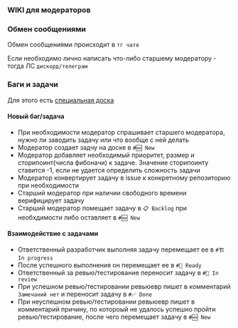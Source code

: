 ### WIKI для модераторов

### Обмен сообщениями

Обмен сообщениями происходит в `тг чате`

Если необходимо лично написать что-либо старшему модератору - тогда ЛС `дискорд/телеграм`

### Баги и задачи

Для этого есть [специальная доска](https://github.com/orgs/Astra-Interactive/projects/11)

#### Новый баг/задача

- При необходимости модератор спрашивает старшего модератора, нужно ли заводить задачу или что вообще с ней делать
- Модератор создает задчу на доске в `#🆕 New`
- Модератор добавляет необходимый приоритет, размер и сторипоинт(числа фибоначи) к задаче. Значение сторипоинту ставится
  -1, если не удается определить сложность задачи
- Модератор конвертирует задачу в issue к конкретному репозиторию при необходимости
- Старший модератор при наличии свободного времени верифицирует задачу
- Старший модератор помещает задачу в `📋 Backlog` при необхдимости либо оставляет в `#🆕 New`

#### Взаимодействие с задачами

- Ответственный разработчик выполняя задачу перемещает ее в `#🏗 In progress`
- После успешного выполнения он перемещает ее в `#🔖 Ready`
- Ответственный за ревью/тестирование переносит задачу в `#👀 In review`
- При успешном ревью/тестировании ревьюевр пишет в комментарий `Замечаний нет` и переносит задачу в `#✅ Done`
- При неуспешном ревью/тестировании ревьюевр пишет в комментарий причину, по котороый не удалось успешно пройти
  ревью/тестирование, после чего перемещает задачу в `#🆕 New`
